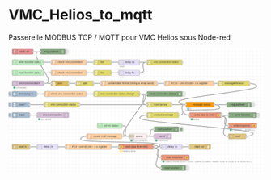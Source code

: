 # VMC_Helios_to_mqtt
Passerelle MODBUS TCP / MQTT pour VMC Helios sous Node-red

![alt text](https://raw.githubusercontent.com/NextDom/VMC_Helios_to_mqtt/master/Helios_to_mqtt.png)
